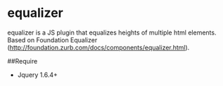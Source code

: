 # equalizer
equalizer is a JS plugin that equalizes heights of multiple html elements. Based on Foundation Equalizer (http://foundation.zurb.com/docs/components/equalizer.html).

##Require
- Jquery 1.6.4+